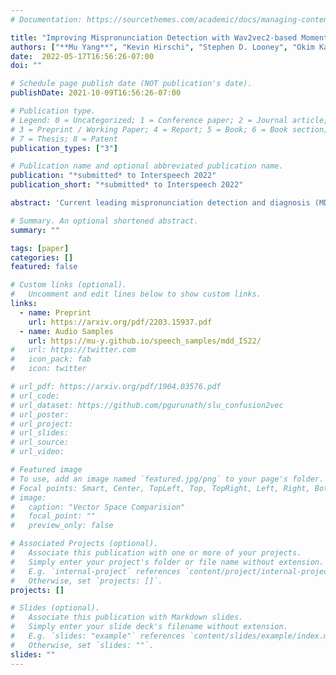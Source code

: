 ```yaml
---
# Documentation: https://sourcethemes.com/academic/docs/managing-content/

title: "Improving Mispronunciation Detection with Wav2vec2-based Momentum Pseudo-Labeling for Accentedness and Intelligibility Assessment"
authors: ["**Mu Yang**", "Kevin Hirschi", "Stephen D. Looney", "Okim Kang", "John H. L. Hansen"]
date:  2022-05-17T16:56:26-07:00
doi: ""

# Schedule page publish date (NOT publication's date).
publishDate: 2021-10-09T16:56:26-07:00

# Publication type.
# Legend: 0 = Uncategorized; 1 = Conference paper; 2 = Journal article;
# 3 = Preprint / Working Paper; 4 = Report; 5 = Book; 6 = Book section;
# 7 = Thesis; 8 = Patent
publication_types: ["3"]

# Publication name and optional abbreviated publication name.
publication: "*submitted* to Interspeech 2022"
publication_short: "*submitted* to Interspeech 2022"

abstract: 'Current leading mispronunciation detection and diagnosis (MDD) systems achieve promising performance via end-to-end phoneme recognition. One challenge of such end-to-end solutions is the scarcity of human-annotated phonemes on natural L2 speech. In this work, we leverage unlabeled L2 speech via a pseudo-labeling (PL) procedure and extend the fine-tuning approach based on pre-trained self-supervised learning (SSL) models. Specifically, we use Wav2vec 2.0 as our SSL model, and fine-tune it using original labeled L2 speech samples plus the created pseudo-labeled L2 speech samples. Our pseudo labels are dynamic and are produced by an ensemble of the online model on-the-fly, which ensures that our model is robust to pseudo label noise. We show that fine-tuning with pseudo labels gains a 5.35% phoneme error rate reduction and  2.48% MDD F1 score improvement over a labeled-samples-only fine-tuning baseline. The proposed PL method is also shown to outperform conventional offline PL methods. Compared to the state-of-the-art MDD systems, our MDD solution achieves a more accurate and consistent phonetic error diagnosis. In addition, we conduct an open test on a separate UTD-4Accents dataset, where our system recognition outputs show a strong correlation with human perception, based on accentedness and intelligibility.'

# Summary. An optional shortened abstract.
summary: ""

tags: [paper]
categories: []
featured: false

# Custom links (optional).
#   Uncomment and edit lines below to show custom links.
links:
  - name: Preprint
    url: https://arxiv.org/pdf/2203.15937.pdf
  - name: Audio Samples
    url: https://mu-y.github.io/speech_samples/mdd_IS22/
#   url: https://twitter.com
#   icon_pack: fab
#   icon: twitter

# url_pdf: https://arxiv.org/pdf/1904.03576.pdf
# url_code:
# url_dataset: https://github.com/pgurunath/slu_confusion2vec
# url_poster:
# url_project:
# url_slides:
# url_source:
# url_video:

# Featured image
# To use, add an image named `featured.jpg/png` to your page's folder. 
# Focal points: Smart, Center, TopLeft, Top, TopRight, Left, Right, BottomLeft, Bottom, BottomRight.
# image:
#   caption: "Vector Space Comparision"
#   focal_point: ""
#   preview_only: false

# Associated Projects (optional).
#   Associate this publication with one or more of your projects.
#   Simply enter your project's folder or file name without extension.
#   E.g. `internal-project` references `content/project/internal-project/index.md`.
#   Otherwise, set `projects: []`.
projects: []

# Slides (optional).
#   Associate this publication with Markdown slides.
#   Simply enter your slide deck's filename without extension.
#   E.g. `slides: "example"` references `content/slides/example/index.md`.
#   Otherwise, set `slides: ""`.
slides: ""
---
```

